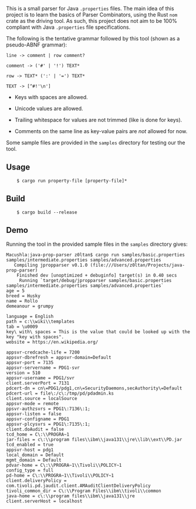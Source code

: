 This is a small parser for Java `.properties` files. The main idea of this project is to learn the basics of Parser Combinators, using the Rust `nom` crate as the driving tool. As such, this project does not aim to be 100% compliant with Java `.properties` file specifications. 

The following is the tentative grammar followed by this tool (shown as a pseudo-ABNF grammar):

```
line -> comment | row comment?

comment -> ('#' | '!') TEXT*

row -> TEXT* (':' | '=') TEXT*

TEXT -> [^#!'\n']
```

* Keys with spaces are allowed.

* Unicode values are allowed.

* Trailing whitespace for values are not trimmed (like is done for keys).

* Comments on the same line as key-value pairs are *not* allowed for now.


Some sample files are provided in the `samples` directory for testing our the tool.

## Usage

```
    $ cargo run property-file [property-file]*
```

## Build

```
    $ cargo build --release
```

## Demo

Running the tool in the provided sample files in the `samples` directory gives:

```
Macushla:java-prop-parser z0ltan$ cargo run samples/basic.properties samples/intermediate.properties samples/advanced.properties
   Compiling jpropparser v0.1.0 (file:///Users/z0ltan/Projects/java-prop-parser)
    Finished dev [unoptimized + debuginfo] target(s) in 0.40 secs
     Running `target/debug/jpropparser samples/basic.properties samples/intermediate.properties samples/advanced.properties`
age = 5
breed = Husky
name = Rollo
demeanour = grumpy

language = English
path = c:\\wiki\\templates
tab = \u0009
key\ with\ spaces = This is the value that could be looked up with the key "key with spaces".
website = https://en.wikipedia.org/

appsvr-credcache-life = 7200
appsvr-dbrefresh = appsvr-domain=Default
appsvr-port = 7135
appsvr-servername = PDG1-svr
version = 510
appsvr-username = PDG1/svr
client.serverPort = 7131
pdcert-dn = cn\=PDG1/pdg1,cn\=SecurityDaemons,secAuthority\=Default
pdcert-url = file\:/c\:/tmp/pd/pdadmin.ks
client.source = localSource
appsvr-mode = remote
ppsvr-authzsvrs = PDG1\:7136\:1;
appsvr-listen = false
appsvr-configname = PDG1
appsvr-plcysvrs = PDG1\:7135\:1;
client.doAudit = false
tcd_home = C\:\\PROGRA~1
jar-files = c\:\\program files\\ibm\\java131\\jre\\lib\\ext\\PD.jar
tcd_enabled = true
appsvr-host = pdg1
local_domain = Default
mgmt_domain = Default
pdvar-home = C\:\\PROGRA~1\\Tivoli\\POLICY~1
config_type = full
pd-home = C\:\\PROGRA~1\\Tivoli\\POLICY~1
client.deliveryPolicy = com.tivoli.pd.jaudit.client.AMAuditClientDeliveryPolicy
tivoli_common_dir = C\:\\Program Files\\ibm\\tivoli\\common
java-home = c\:\\program files\\ibm\\java131\\jre
client.serverHost = localhost

```


 


